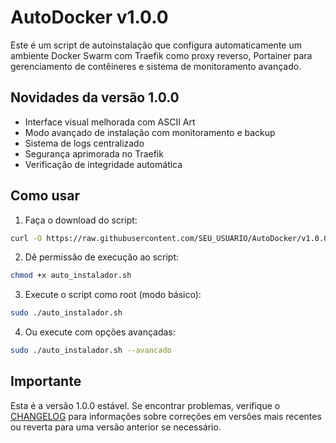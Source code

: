 # AutoDocker v1.0.0

Este é um script de autoinstalação que configura automaticamente um ambiente Docker Swarm com Traefik como proxy reverso, Portainer para gerenciamento de contêineres e sistema de monitoramento avançado.

## Novidades da versão 1.0.0

- Interface visual melhorada com ASCII Art
- Modo avançado de instalação com monitoramento e backup
- Sistema de logs centralizado
- Segurança aprimorada no Traefik
- Verificação de integridade automática

## Como usar

1. Faça o download do script:

```bash
curl -O https://raw.githubusercontent.com/SEU_USUARIO/AutoDocker/v1.0.0/auto_instalador.sh
```

2. Dê permissão de execução ao script:

```bash
chmod +x auto_instalador.sh
```

3. Execute o script como root (modo básico):

```bash
sudo ./auto_instalador.sh
```

4. Ou execute com opções avançadas:

```bash
sudo ./auto_instalador.sh --avancado
```

## Importante

Esta é a versão 1.0.0 estável. Se encontrar problemas, verifique o [CHANGELOG](../../CHANGELOG.md) para informações sobre correções em versões mais recentes ou reverta para uma versão anterior se necessário. 
